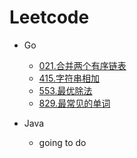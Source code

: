 # Leetcode

- Go
  - [021.合并两个有序链表](leetcode_go/0021.Merge_Two_Sorted_Lists/21.Merge%20Two%20Sorted%20Lists.go)
  - [415.字符串相加](leetcode_go/0415.Add_Strings/415.Add%20Strings_test.go)
  - [553.最优除法](leetcode_go/0553-Optimal-Division/553.optimal-division.go)
  - [829.最常见的单词](leetcode_go/0819.%20Most_Common_Word/Most%20Common%20Word.go)

- Java
  - going to do
